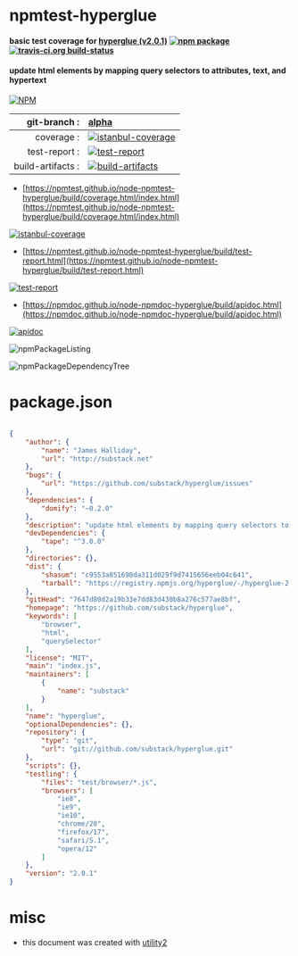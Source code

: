 # npmtest-hyperglue

#### basic test coverage for  [hyperglue (v2.0.1)](https://github.com/substack/hyperglue)  [![npm package](https://img.shields.io/npm/v/npmtest-hyperglue.svg?style=flat-square)](https://www.npmjs.org/package/npmtest-hyperglue) [![travis-ci.org build-status](https://api.travis-ci.org/npmtest/node-npmtest-hyperglue.svg)](https://travis-ci.org/npmtest/node-npmtest-hyperglue)

#### update html elements by mapping query selectors to attributes, text, and hypertext

[![NPM](https://nodei.co/npm/hyperglue.png?downloads=true&downloadRank=true&stars=true)](https://www.npmjs.com/package/hyperglue)

| git-branch : | [alpha](https://github.com/npmtest/node-npmtest-hyperglue/tree/alpha)|
|--:|:--|
| coverage : | [![istanbul-coverage](https://npmtest.github.io/node-npmtest-hyperglue/build/coverage.badge.svg)](https://npmtest.github.io/node-npmtest-hyperglue/build/coverage.html/index.html)|
| test-report : | [![test-report](https://npmtest.github.io/node-npmtest-hyperglue/build/test-report.badge.svg)](https://npmtest.github.io/node-npmtest-hyperglue/build/test-report.html)|
| build-artifacts : | [![build-artifacts](https://npmtest.github.io/node-npmtest-hyperglue/glyphicons_144_folder_open.png)](https://github.com/npmtest/node-npmtest-hyperglue/tree/gh-pages/build)|

- [https://npmtest.github.io/node-npmtest-hyperglue/build/coverage.html/index.html](https://npmtest.github.io/node-npmtest-hyperglue/build/coverage.html/index.html)

[![istanbul-coverage](https://npmtest.github.io/node-npmtest-hyperglue/build/screenCapture.buildCi.browser.%252Ftmp%252Fbuild%252Fcoverage.lib.html.png)](https://npmtest.github.io/node-npmtest-hyperglue/build/coverage.html/index.html)

- [https://npmtest.github.io/node-npmtest-hyperglue/build/test-report.html](https://npmtest.github.io/node-npmtest-hyperglue/build/test-report.html)

[![test-report](https://npmtest.github.io/node-npmtest-hyperglue/build/screenCapture.buildCi.browser.%252Ftmp%252Fbuild%252Ftest-report.html.png)](https://npmtest.github.io/node-npmtest-hyperglue/build/test-report.html)

- [https://npmdoc.github.io/node-npmdoc-hyperglue/build/apidoc.html](https://npmdoc.github.io/node-npmdoc-hyperglue/build/apidoc.html)

[![apidoc](https://npmdoc.github.io/node-npmdoc-hyperglue/build/screenCapture.buildCi.browser.%252Ftmp%252Fbuild%252Fapidoc.html.png)](https://npmdoc.github.io/node-npmdoc-hyperglue/build/apidoc.html)

![npmPackageListing](https://npmtest.github.io/node-npmtest-hyperglue/build/screenCapture.npmPackageListing.svg)

![npmPackageDependencyTree](https://npmtest.github.io/node-npmtest-hyperglue/build/screenCapture.npmPackageDependencyTree.svg)



# package.json

```json

{
    "author": {
        "name": "James Halliday",
        "url": "http://substack.net"
    },
    "bugs": {
        "url": "https://github.com/substack/hyperglue/issues"
    },
    "dependencies": {
        "domify": "~0.2.0"
    },
    "description": "update html elements by mapping query selectors to attributes, text, and hypertext",
    "devDependencies": {
        "tape": "^3.0.0"
    },
    "directories": {},
    "dist": {
        "shasum": "c9553a851698da311d029f9d7415656eeb04c641",
        "tarball": "https://registry.npmjs.org/hyperglue/-/hyperglue-2.0.1.tgz"
    },
    "gitHead": "7647d80d2a19b33e7dd83d430b8a276c577ae8bf",
    "homepage": "https://github.com/substack/hyperglue",
    "keywords": [
        "browser",
        "html",
        "querySelector"
    ],
    "license": "MIT",
    "main": "index.js",
    "maintainers": [
        {
            "name": "substack"
        }
    ],
    "name": "hyperglue",
    "optionalDependencies": {},
    "repository": {
        "type": "git",
        "url": "git://github.com/substack/hyperglue.git"
    },
    "scripts": {},
    "testling": {
        "files": "test/browser/*.js",
        "browsers": [
            "ie8",
            "ie9",
            "ie10",
            "chrome/20",
            "firefox/17",
            "safari/5.1",
            "opera/12"
        ]
    },
    "version": "2.0.1"
}
```



# misc
- this document was created with [utility2](https://github.com/kaizhu256/node-utility2)
